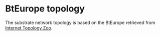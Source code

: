 # BtEurope topology

The substrate network topology is based on the BtEurope retrieved from [Internet Topology Zoo](https://topology-zoo.org/). 

